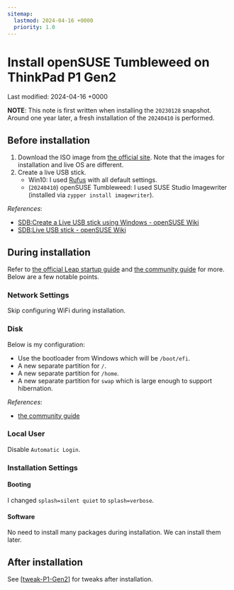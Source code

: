```yaml
---
sitemap:
  lastmod: 2024-04-16 +0000
  priority: 1.0
---
```


# Install openSUSE Tumbleweed on ThinkPad P1 Gen2

Last modified: 2024-04-16 +0000

**NOTE**: This note is first written when installing the `20230128` snapshot. Around one year later, a fresh installation of the `20240410` is performed.

## Before installation

1. Download the ISO image from [the official site](https://get.opensuse.org/tumbleweed/#download). Note that the images for installation and live OS are different.
2. Create a live USB stick.
   - Win10: I used [Rufus](https://rufus.ie/en/) with all default settings.
   - (`20240410`) openSUSE Tumbleweed: I used SUSE Studio Imagewriter (installed via `zypper install imagewriter`).

*References*:

- [SDB:Create a Live USB stick using Windows - openSUSE Wiki](https://en.opensuse.org/SDB:Create_a_Live_USB_stick_using_Windows)
- [SDB:Live USB stick - openSUSE Wiki](https://en.opensuse.org/SDB:Live_USB_stick)

## During installation

Refer to [the official Leap startup guide](https://doc.opensuse.org/documentation/leap/startup/html/book-startup/art-opensuse-installquick.html#sec-opensuse-installquick-install) and [the community guide](https://opensuse.github.io/openSUSE-docs-revamped-temp/yast_installer/) for more. Below are a few notable points.

### Network Settings

Skip configuring WiFi during installation.

### Disk

Below is my configuration:

- Use the bootloader from Windows which will be `/boot/efi`.
- A new separate partition for `/`.
- A new separate partition for `/home`.
- A new separate partition for `swap` which is large enough to support hibernation.

*References*:

- [the community guide](https://opensuse.github.io/openSUSE-docs-revamped-temp/yast_installer/#about-partition-schemes)

### Local User

Disable `Automatic Login`.

### Installation Settings

#### Booting

I changed `splash=silent quiet` to `splash=verbose`.

#### Software

No need to install many packages during installation. We can install them later.

## After installation

See [[tweak-P1-Gen2]] for tweaks after installation.

[//begin]: # "Autogenerated link references for markdown compatibility"
[tweak-P1-Gen2]: tweak-P1-Gen2.md "Tweak openSUSE Tumbleweed on ThinkPad P1 Gen2"
[//end]: # "Autogenerated link references"
